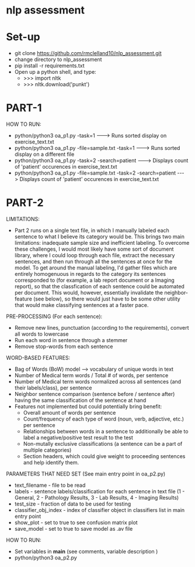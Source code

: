 # nlp assessment

# Set-up
* git clone https://github.com/rmclelland10/nlp_assessment.git
* change directory to nlp_assessment
* pip install -r requirements.txt
* Open up a python shell, and type:
  * \>>> import nltk
  * \>>> nltk.download('punkt')

# PART-1
HOW TO RUN:
* python/python3 oa_p1.py -task=1  ---> Runs sorted display on exercise_text.txt
* python/python3 oa_p1.py -file=sample.txt -task=1  ---> Runs sorted display on a different file
* python/python3 oa_p1.py -task=2 -search=patient  ---> Displays count of 'patient' occurences in exercise_text.txt
* python/python3 oa_p1.py -file=sample.txt -task=2 -search=patient  ---> Displays count of 'patient' occurences in exercise_text.txt

# PART-2
LIMITATIONS:
* Part 2 runs on a single text file, in which I manually labeled each sentence to what I believe its category would be. This brings two main limitations: inadequate sample size and inefficient labeling. To overcome these challenges, I would most likely have some sort of document library, where I could loop through each file, extract the necessary sentences, and then run through all the sentences at once for the model. To get around the manual labeling, I'd gather files which are entirely homogenuous in regards to the category its sentences corresponded to (for example, a lab report document or a Imaging report), so that the classfication of each sentence could be automated per document. This would, however, essentially invalidate the neighbor-feature (see below), so there would just have to be some other utility that would make classifying sentences at a faster pace.

PRE-PROCESSING (For each sentence):
* Remove new lines, punctuation (according to the requirements), convert all words to lowercase
* Run each word in sentence through a stemmer
* Remove stop-words from each sentence

WORD-BASED FEATURES:
* Bag of Words (BoW) model --> vocabulary of unique words in text 
* Number of Medical term words / Total # of words, per sentence
* Number of Medical term words normalized across all sentences (and their labels/class), per sentence
* Neighbor sentence comparison (sentence before / sentence after) having the same classification of the sentence at hand
* Features not implemented but could potentially bring benefit:
  * Overall amount of words per sentence
  * Count/frequency of each type of word (noun, verb, adjective, etc.) per sentence
  * Relationships between words in a sentence to additionally be able to label a negative/positive test result to the test
  * Non-mutally exclusive classifications (a sentence can be a part of multiple categories)
  * Section headers, which could give weight to proceeding sentences and help identify them.

PARAMETERS THAT NEED SET (See main entry point in oa_p2.py)
* text_filename - file to be read
* labels - sentence labels/classification for each sentence in text file (1 - General, 2 - Pathology Results, 3 - Lab Results, 4 - Imaging Results)
* test_size - fraction of data to be used for testing
* classifier_obj_index - index of classifier object in classifiers list in main entry point
* show_plot - set to true to see confusion matrix plot
* save_model - set to true to save model as .av file

HOW TO RUN:
* Set variables in __main__ (see comments, variable description )
* python/python3 oa_p2.py
